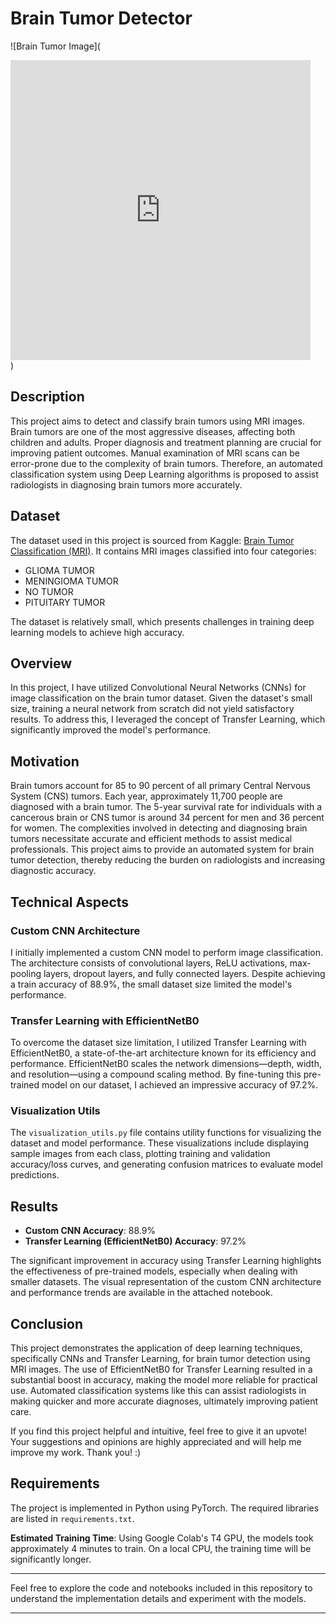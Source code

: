 # Brain Tumor Detector

![Brain Tumor Image](<div style="width:480px"><iframe allow="fullscreen" frameBorder="0" height="480" src="https://giphy.com/embed/qL6qGYY3ky9dqx96e7/video" width="480"></iframe></div>)

## Description
This project aims to detect and classify brain tumors using MRI images. Brain tumors are one of the most aggressive diseases, affecting both children and adults. Proper diagnosis and treatment planning are crucial for improving patient outcomes. Manual examination of MRI scans can be error-prone due to the complexity of brain tumors. Therefore, an automated classification system using Deep Learning algorithms is proposed to assist radiologists in diagnosing brain tumors more accurately.

## Dataset
The dataset used in this project is sourced from Kaggle: [Brain Tumor Classification (MRI)](https://www.kaggle.com/datasets/sartajbhuvaji/brain-tumor-classification-mri). It contains MRI images classified into four categories:
- GLIOMA TUMOR
- MENINGIOMA TUMOR
- NO TUMOR
- PITUITARY TUMOR

The dataset is relatively small, which presents challenges in training deep learning models to achieve high accuracy.

## Overview
In this project, I have utilized Convolutional Neural Networks (CNNs) for image classification on the brain tumor dataset. Given the dataset's small size, training a neural network from scratch did not yield satisfactory results. To address this, I leveraged the concept of Transfer Learning, which significantly improved the model's performance.

## Motivation
Brain tumors account for 85 to 90 percent of all primary Central Nervous System (CNS) tumors. Each year, approximately 11,700 people are diagnosed with a brain tumor. The 5-year survival rate for individuals with a cancerous brain or CNS tumor is around 34 percent for men and 36 percent for women. The complexities involved in detecting and diagnosing brain tumors necessitate accurate and efficient methods to assist medical professionals. This project aims to provide an automated system for brain tumor detection, thereby reducing the burden on radiologists and increasing diagnostic accuracy.

## Technical Aspects
### Custom CNN Architecture
I initially implemented a custom CNN model to perform image classification. The architecture consists of convolutional layers, ReLU activations, max-pooling layers, dropout layers, and fully connected layers. Despite achieving a train accuracy of 88.9%, the small dataset size limited the model's performance.

### Transfer Learning with EfficientNetB0
To overcome the dataset size limitation, I utilized Transfer Learning with EfficientNetB0, a state-of-the-art architecture known for its efficiency and performance. EfficientNetB0 scales the network dimensions—depth, width, and resolution—using a compound scaling method. By fine-tuning this pre-trained model on our dataset, I achieved an impressive accuracy of 97.2%.

### Visualization Utils
The `visualization_utils.py` file contains utility functions for visualizing the dataset and model performance. These visualizations include displaying sample images from each class, plotting training and validation accuracy/loss curves, and generating confusion matrices to evaluate model predictions.

## Results
- **Custom CNN Accuracy**: 88.9%
- **Transfer Learning (EfficientNetB0) Accuracy**: 97.2%

The significant improvement in accuracy using Transfer Learning highlights the effectiveness of pre-trained models, especially when dealing with smaller datasets. The visual representation of the custom CNN architecture and performance trends are available in the attached notebook.

## Conclusion
This project demonstrates the application of deep learning techniques, specifically CNNs and Transfer Learning, for brain tumor detection using MRI images. The use of EfficientNetB0 for Transfer Learning resulted in a substantial boost in accuracy, making the model more reliable for practical use. Automated classification systems like this can assist radiologists in making quicker and more accurate diagnoses, ultimately improving patient care.

If you find this project helpful and intuitive, feel free to give it an upvote! Your suggestions and opinions are highly appreciated and will help me improve my work. Thank you! :)

## Requirements
The project is implemented in Python using PyTorch. The required libraries are listed in `requirements.txt`.

**Estimated Training Time**: Using Google Colab's T4 GPU, the models took approximately 4 minutes to train. On a local CPU, the training time will be significantly longer.

---

Feel free to explore the code and notebooks included in this repository to understand the implementation details and experiment with the models.

---

